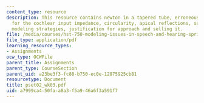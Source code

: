 ```yaml
---
content_type: resource
description: This resource contains newton in a tapered tube, erroneous(?) formula
  for the cochlear input impedance, circularity, apical reflections, sanity checks,
  modeling strategies, justification for approach and selling it.
file: /media/courses/hst-750-modeling-issues-in-speech-and-hearing-spring-2006/a7999ca450faa8a3f5a946a6f3a591f7_pset02_wk03.pdf
file_type: application/pdf
learning_resource_types:
- Assignments
ocw_type: OCWFile
parent_title: Assignments
parent_type: CourseSection
parent_uid: a23be3f3-fc88-b750-ec0e-12875925cb81
resourcetype: Document
title: pset02_wk03.pdf
uid: a7999ca4-50fa-a8a3-f5a9-46a6f3a591f7
---
```

